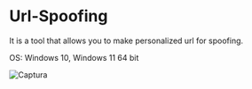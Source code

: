 # Url-Spoofing
It is a tool that allows you to make personalized url for spoofing.

OS: Windows 10, Windows 11 64 bit


![Captura](https://user-images.githubusercontent.com/104674473/169106846-deda0527-5b0a-4cd8-87d4-a1e5de36021f.JPG)
